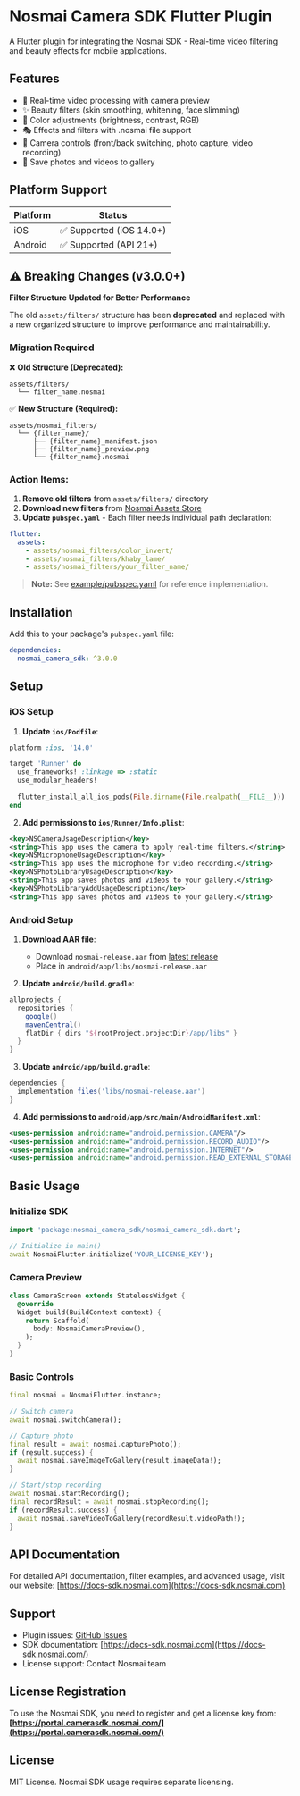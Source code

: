 # Nosmai Camera SDK Flutter Plugin

A Flutter plugin for integrating the Nosmai SDK - Real-time video filtering and beauty effects for mobile applications.

## Features

- 🎥 Real-time video processing with camera preview
- ✨ Beauty filters (skin smoothing, whitening, face slimming)
- 🎨 Color adjustments (brightness, contrast, RGB)
- 🎭 Effects and filters with .nosmai file support
- 📱 Camera controls (front/back switching, photo capture, video recording)
- 💾 Save photos and videos to gallery

## Platform Support

| Platform | Status |
|----------|--------|
| iOS      | ✅ Supported (iOS 14.0+) |
| Android  | ✅ Supported (API 21+) |

## ⚠️ Breaking Changes (v3.0.0+)

**Filter Structure Updated for Better Performance**

The old `assets/filters/` structure has been **deprecated** and replaced with a new organized structure to improve performance and maintainability.

### Migration Required

❌ **Old Structure (Deprecated):**
```
assets/filters/
  └── filter_name.nosmai
```

✅ **New Structure (Required):**
```
assets/nosmai_filters/
  └── {filter_name}/
      ├── {filter_name}_manifest.json
      ├── {filter_name}_preview.png
      └── {filter_name}.nosmai
```

### Action Items:

1. **Remove old filters** from `assets/filters/` directory
2. **Download new filters** from [Nosmai Assets Store](https://effects.nosmai.com/assets-store/filters)
3. **Update `pubspec.yaml`** - Each filter needs individual path declaration:

```yaml
flutter:
  assets:
    - assets/nosmai_filters/color_invert/
    - assets/nosmai_filters/khaby_lame/
    - assets/nosmai_filters/your_filter_name/
```

> **Note:** See [example/pubspec.yaml](example/pubspec.yaml) for reference implementation.

## Installation

Add this to your package's `pubspec.yaml` file:

```yaml
dependencies:
  nosmai_camera_sdk: ^3.0.0
```

## Setup

### iOS Setup

1. **Update `ios/Podfile`**:
```ruby
platform :ios, '14.0'

target 'Runner' do
  use_frameworks! :linkage => :static
  use_modular_headers!
  
  flutter_install_all_ios_pods(File.dirname(File.realpath(__FILE__)))
end
```

2. **Add permissions to `ios/Runner/Info.plist`**:
```xml
<key>NSCameraUsageDescription</key>
<string>This app uses the camera to apply real-time filters.</string>
<key>NSMicrophoneUsageDescription</key>
<string>This app uses the microphone for video recording.</string>
<key>NSPhotoLibraryUsageDescription</key>
<string>This app saves photos and videos to your gallery.</string>
<key>NSPhotoLibraryAddUsageDescription</key>
<string>This app saves photos and videos to your gallery.</string>
```


### Android Setup

1. **Download AAR file**:
   - Download `nosmai-release.aar` from [latest release](https://github.com/nosmai/nosmai_camera_sdk_flutter/releases/latest)
   - Place in `android/app/libs/nosmai-release.aar`

2. **Update `android/build.gradle`**:
```gradle
allprojects {
  repositories {
    google()
    mavenCentral()
    flatDir { dirs "${rootProject.projectDir}/app/libs" }
  }
}
```

3. **Update `android/app/build.gradle`**:
```gradle
dependencies {
  implementation files('libs/nosmai-release.aar')
}
```

4. **Add permissions to `android/app/src/main/AndroidManifest.xml`**:
```xml
<uses-permission android:name="android.permission.CAMERA"/>
<uses-permission android:name="android.permission.RECORD_AUDIO"/>
<uses-permission android:name="android.permission.INTERNET"/>
<uses-permission android:name="android.permission.READ_EXTERNAL_STORAGE"/>
```

## Basic Usage

### Initialize SDK
```dart
import 'package:nosmai_camera_sdk/nosmai_camera_sdk.dart';

// Initialize in main()
await NosmaiFlutter.initialize('YOUR_LICENSE_KEY');
```

### Camera Preview
```dart
class CameraScreen extends StatelessWidget {
  @override
  Widget build(BuildContext context) {
    return Scaffold(
      body: NosmaiCameraPreview(),
    );
  }
}
```

### Basic Controls
```dart
final nosmai = NosmaiFlutter.instance;

// Switch camera
await nosmai.switchCamera();

// Capture photo
final result = await nosmai.capturePhoto();
if (result.success) {
  await nosmai.saveImageToGallery(result.imageData!);
}

// Start/stop recording
await nosmai.startRecording();
final recordResult = await nosmai.stopRecording();
if (recordResult.success) {
  await nosmai.saveVideoToGallery(recordResult.videoPath!);
}
```

## API Documentation

For detailed API documentation, filter examples, and advanced usage, visit our website: [https://docs-sdk.nosmai.com](https://docs-sdk.nosmai.com)


## Support

- Plugin issues: [GitHub Issues](https://github.com/nosmai/nosmai_camera_sdk_flutter/issues)
- SDK documentation: [https://docs-sdk.nosmai.com](https://docs-sdk.nosmai.com/)
- License support: Contact Nosmai team

## License Registration

To use the Nosmai SDK, you need to register and get a license key from:
**[https://portal.camerasdk.nosmai.com/](https://portal.camerasdk.nosmai.com/)**

## License

MIT License. Nosmai SDK usage requires separate licensing.